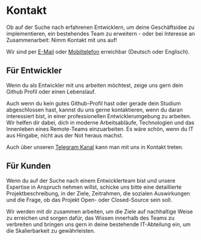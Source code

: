 # Kontakt

Ob auf der Suche nach erfahrenen Entwicklern, um deine Geschäftsidee zu implementieren, ein bestehendes Team zu erweitern - oder bei Interesse an Zusammenarbeit: Nimm Kontakt mit uns auf!

Wir sind per [E-Mail](mailto:info@it4c.dev) oder [Mobiltelefon](tel:+4915784841600) erreichbar (Deutsch oder Englisch).

## Für Entwickler

Wenn du als Entwickler mit uns arbeiten möchtest, zeige uns gern dein Github Profil oder einen Lebenslauf.

Auch wenn du kein gutes Github-Profil hast oder gerade dein Studium abgeschlossen hast, kannst du uns gerne kontaktieren, wenn du daran interessiert bist, in einer professionellen Entwicklerumgebung zu arbeiten. Wir helfen dir dabei, dich in moderne Arbeitsabläufe, Technologien und das Innenleben eines Remote-Teams einzuarbeiten. Es wäre schön, wenn du IT aus Hingabe, nicht aus der Not heraus machst.

Auch über unseren [Telegram Kanal](https://t.me/+A3XAurSG9ws3NjE6) kann man mit uns in Kontakt treten.

## Für Kunden

<!-- textlint-disable max-comma -->
Wenn du auf der Suche nach einem Entwicklerteam bist und unsere Expertise in Anspruch nehmen willst, schicke uns bitte eine detaillierte Projektbeschreibung, in der Ziele, Zeitrahmen, die sozialen Auswirkungen und die Frage, ob das Projekt Open- oder Closed-Source sein soll.
<!-- textlint-enable max-comma -->

Wir werden mit dir zusammen arbeiten, um die Ziele auf nachhaltige Weise zu erreichen und sorgen dafür, das Wissen innerhalb des Teams zu verbreiten und bringen uns gern in deine bestehende IT-Abteilung ein, um die Skalierbarkeit zu gewährleisten.
